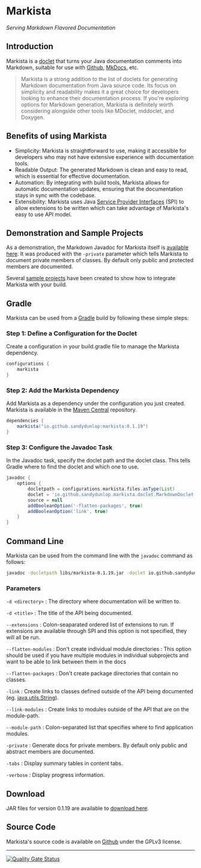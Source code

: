 # Markista

*Serving Markdown Flavored Documentation*

## Introduction

Markista is a [doclet](https://docs.oracle.com/javase/8/docs/technotes/guides/javadoc/doclet/overview.html) that turns your Java documentation comments into Markdown, suitable for use with [Github](https://github.com/), [MkDocs](https://www.mkdocs.org/), etc. 

> Markista is a strong addition to the list of doclets for generating Markdown documentation from Java source code. Its focus on simplicity and readability makes it a great choice for developers looking to enhance their documentation process. If you're exploring options for Markdown generation, Markista is definitely worth considering alongside other tools like MDoclet, mddoclet, and Doxygen.

## Benefits of using Markista

* Simplicity: Markista is straightforward to use, making it accessible for developers who may not have extensive experience with documentation tools.
* Readable Output: The generated Markdown is clean and easy to read, which is essential for effective documentation.
* Automation: By integrating with build tools, Markista allows for automatic documentation updates, ensuring that the documentation stays in sync with the codebase.
* Extensibility: Markista uses Java [Service Provider Interfaces](https://sandydunlop.github.io/markista/javadoc/markista/spi/DocService/) (SPI) to allow extensions to be written which can take advantage of Markista's easy to use API model.

## Demonstration and Sample Projects
As a demonstration, the Markdown Javadoc for Markista itself is [available here](https://sandydunlop.github.io/markista/Markista-Javadoc/markista/).
It was produced with the `-private` parameter which tells Markista to document private members of classes. By default only public and protected members are documented.

Several [sample projects](https://sandydunlop.github.io/markista/examples/) have been created to show how to integrate Markista with your build.

## Gradle

Markista can be used from a [Gradle](https://gradle.org/) build by following these simple steps:

### Step 1: Define a Configuration for the Doclet

Create a configuration in your build.gradle file to manage the Markista dependency.

```groovy
configurations {
    markista
}
```

### Step 2: Add the Markista Dependency

Add Markista as a dependency under the configuration you just created.
Markista is available in the [Maven Central](https://central.sonatype.com/artifact/io.github.sandydunlop/markista) repository.

```groovy
dependencies {
    markista("io.github.sandydunlop:markista:0.1.19")
}
```

### Step 3: Configure the Javadoc Task

In the Javadoc task, specify the doclet path and the doclet class. This tells Gradle where to find the doclet and which one to use.

```groovy
javadoc {
    options {
        docletpath = configurations.markista.files.asType(List)
        doclet = 'io.github.sandydunlop.markista.doclet.MarkdownDoclet'
        source = null
        addBooleanOption('-flatten-packages', true)
        addBooleanOption('link', true)
    }
}
```

## Command Line

Markista can be used from the command line with the `javadoc` command as follows:

```bash
javadoc -docletpath libs/markista-0.1.19.jar -doclet io.github.sandydunlop.markista.doclet.MarkdownDoclet src/main/java/my.package/Hello.java
```

### Parameters

`-d <directory>`
:  The directory where documentation will be written to.

`-d <title>`
:  The title of the API being documented.

`--extensions` <extensions>
:  Colon-seaparated ordered list of extensions to run. If extensions are available through SPI and this option is not specified, they will all be run.

`--flatten-modules`
:  Don't create individual module directories
:  This option should be used if you have multiple modules in individual subprojects and want to be able to link between them in the docs

`--flatten-packages`
:  Don't create package directories that contain no classes.

`-link`
:  Create links to classes defined outside of the API being 
   documented (eg. [java.utils.String](https://docs.oracle.com/en/java/javase/24/docs/api/java.base/java/lang/String.html)).

`--link-modules`
:  Create links to modules outside of the API that are on the module-path.

`--module-path`
:  Colon-separated list that specifies where to find application modules.

`-private`
:   Generate docs for private members. By default only public 
    and abstract members are documented.

`-tabs`
:  Display summary tables in content tabs.

`-verbose`
:  Display progress information.

## Download

JAR files for version 0.1.19 are available to [download here](https://github.com/sandydunlop/markista/releases/tag/r0.1.19).


## Source Code

Markista's source code is available on [Github](https://github.com/sandydunlop/markista) under the GPLv3 license.

---

[![Quality Gate Status](https://sonarcloud.io/api/project_badges/measure?project=sandydunlop_markista&metric=alert_status)](https://sonarcloud.io/summary/new_code?id=sandydunlop_markista)

